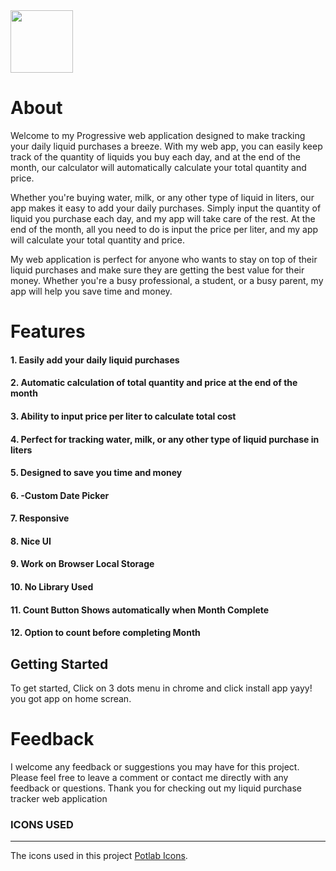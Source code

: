   <img src="https://i.ibb.co/85XNCzk/logo-blue-png.png" height="100px" width="auto"/>




# About

Welcome to my Progressive web application designed to make tracking your daily liquid purchases a breeze. With my web app, you can easily keep track of the quantity of liquids you buy each day, and at the end of the month, our calculator will automatically calculate your total quantity and price.

Whether you're buying water, milk, or any other type of liquid in liters, our app makes it easy to add your daily purchases. Simply input the quantity of liquid you purchase each day, and my app will take care of the rest. At the end of the month, all you need to do is input the price per liter, and my app will calculate your total quantity and price.

My web application is perfect for anyone who wants to stay on top of their liquid purchases and make sure they are getting the best value for their money. Whether you're a busy professional, a student, or a busy parent, my app will help you save time and money.

# Features

#### 1. Easily add your daily liquid purchases

#### 2. Automatic calculation of total quantity and price at the end of the month

#### 3. Ability to input price per liter to calculate total cost

#### 4. Perfect for tracking water, milk, or any other type of liquid purchase in liters

#### 5. Designed to save you time and money

#### 6. -Custom Date Picker

#### 7. Responsive

#### 8. Nice UI

#### 9. Work on Browser Local Storage

#### 10. No Library Used

#### 11. Count Button Shows automatically when Month Complete

#### 12. Option to count before completing Month

## Getting Started

To get started, Click on 3 dots menu in chrome and click install app
yayy! you got app on home screan.

# Feedback

I welcome any feedback or suggestions you may have for this project. Please feel free to leave a comment or contact me directly with any feedback or questions.
Thank you for checking out my liquid purchase tracker web application

### ICONS USED
---
The icons used in this project [Potlab Icons](https://www.potlabicons.com/).
